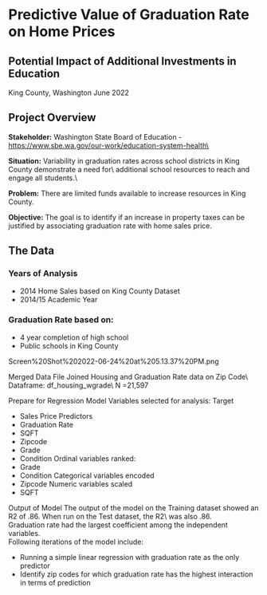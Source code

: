 # Predictive Value of Graduation Rate on Home Prices
## Potential Impact of Additional Investments in Education
King County, Washington
June 2022

## Project Overview
**Stakeholder:** Washington State Board of Education - https://www.sbe.wa.gov/our-work/education-system-health\

**Situation:** Variability in graduation rates across school districts in King County demonstrate a need for\ additional school resources to reach and engage all students.\

**Problem:** There are limited funds available to increase resources in King County.

**Objective:** The goal is to identify if an increase in property taxes can be justified by associating graduation rate with home sales price.

## The Data
### Years of Analysis
- 2014 Home Sales based on King County Dataset 
- 2014/15 Academic Year

### Graduation Rate based on:
- 4 year completion of high school
- Public schools in King County

Screen%20Shot%202022-06-24%20at%205.13.37%20PM.png

Merged Data File
Joined Housing and Graduation Rate data on Zip Code\ Dataframe: df_housing_wgrade\ N =21,597

Prepare for Regression Model
Variables selected for analysis:
Target
- Sales Price 
Predictors
- Graduation Rate
- SQFT
- Zipcode
- Grade
- Condition
Ordinal variables ranked:
- Grade
- Condition
Categorical variables encoded
- Zipcode
Numeric variables scaled
- SQFT

Output of Model
The output of the model on the Training dataset showed an R2 of .86. When run on the Test dataset, the R2\ was also .86.\
Graduation rate had the largest coefficient among the independent variables. \
Following iterations of the model include:
- Running a simple linear regression with graduation rate as the only predictor
- Identify zip codes for which graduation rate has the highest interaction in terms of prediction
